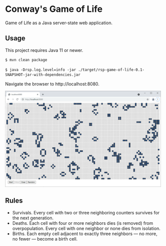 # Conway's Game of Life
Game of Life as a Java server-state web application.

## Usage

This project requires Java 11 or newer.

```shell script
$ mvn clean package

$ java -Drsp.log.level=info -jar ./target/rsp-game-of-life-0.1-SNAPSHOT-jar-with-dependencies.jar
```

Navigate the browser to http://localhost:8080.

![Screenshot](./game-of-life.png)

## Rules

- Survivals. Every cell with two or three neighboring counters survives for the next generation.
- Deaths. Each cell with four or more neighbors dies (is removed) from overpopulation. Every cell with one neighbor or none dies from isolation.
- Births. Each empty cell adjacent to exactly three neighbors — no more, no fewer — become a birth cell.
